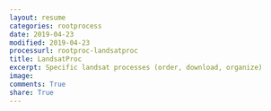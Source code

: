 ```yaml
---
layout: resume
categories: rootprocess
date: 2019-04-23
modified: 2019-04-23
processurl: rootproc-landsatproc
title: LandsatProc
excerpt: Specific landsat processes (order, download, organize)
image: 
comments: True
share: True
---
```

